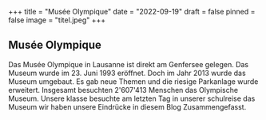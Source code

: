 +++
title = "Musée Olympique"
date = "2022-09-19"
draft = false
pinned = false
image = "titel.jpeg"
+++
## Musée Olympique

Das Musée Olympique in Lausanne ist direkt am Genfersee gelegen. Das Museum wurde im 23. Juni 1993 eröffnet. Doch im Jahr 2013 wurde das Museum umgebaut. Es gab neue Themen und die riesige Parkanlage wurde erweitert. Insgesamt besuchten 2'607'413 Menschen das Olympische Museum. Unsere klasse besuchte am letzten Tag in unserer schulreise das Museum wir haben unsere Eindrücke in diesem Blog Zusammengefasst.